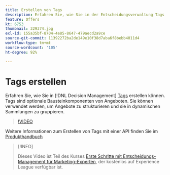 ```yaml
---
title: Erstellen von Tags
description: Erfahren Sie, wie Sie in der Entscheidungsverwaltung Tags erstellen. Tags sind optionale Bausteinkomponenten von Angeboten.
feature: Offers
kt: 6753
thumbnail: 329374.jpg
exl-id: 155a35bf-8704-4e85-8647-479aecd2a9ce
source-git-commit: 11392272ba2de149e10f38d7aba6f8bebb4011d4
workflow-type: tm+mt
source-wordcount: '105'
ht-degree: 92%

---
```


# Tags erstellen

Erfahren Sie, wie Sie in [!DNL Decision Management] [Tags](https://experienceleague.adobe.com/docs/journey-optimizer/using/offer-decisioniong/create-components/creating-tags.html?lang=de) erstellen können. Tags sind optionale Bausteinkomponenten von Angeboten. Sie können verwendet werden, um Angebote zu strukturieren und sie in dynamischen Sammlungen zu gruppieren.

>[!VIDEO](https://video.tv.adobe.com/v/329374?quality=12&learn=on)

Weitere Informationen zum Erstellen von Tags mit einer API finden Sie im [Produkthandbuch](https://experienceleague.adobe.com/docs/journey-optimizer/using/offer-decisioniong/api-reference/offers-api/tags/create.html?lang=de)

>[!INFO]
>
> Dieses Video ist Teil des Kurses [Erste Schritte mit Entscheidungs-Management für Marketing-Experten](https://experienceleague.adobe.com/?lang=de?recommended=ExperiencePlatform-U-1-2020.1.offerdecisioning), der kostenlos auf Experience League verfügbar ist.
